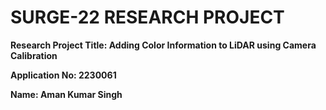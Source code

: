 # SURGE-22 RESEARCH PROJECT

**Research Project Title: Adding Color Information to LiDAR using Camera Calibration**

**Application No: 2230061**

**Name: Aman Kumar Singh**

